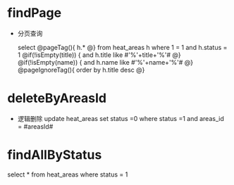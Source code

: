 findPage
===
* 分页查询

    select
    @pageTag(){
        h.*
    @}
    from  heat_areas h
    where 1 = 1
    and h.status = 1
    @if(!isEmpty(title)) {
        and h.title like #'%'+title+'%'#
     @} 
     @if(!isEmpty(name)) {
        and h.name like #'%'+name+'%'#
     @}
    @pageIgnoreTag(){
        order by h.title desc
    @}


deleteByAreasId
===
* 逻辑删除
update heat_areas set status =0 where status =1 and areas_id = #areasId#

findAllByStatus
===
select * from heat_areas where status = 1
